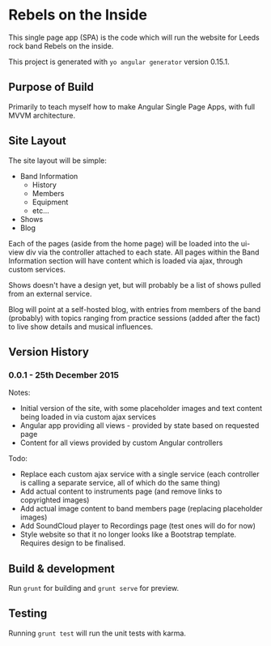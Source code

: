 # Rebels on the Inside

This single page app (SPA) is the code which will run the website for Leeds rock band Rebels on the inside.

This project is generated with `yo angular generator` version 0.15.1.

## Purpose of Build

Primarily to teach myself how to make Angular Single Page Apps, with full MVVM architecture.

## Site Layout

The site layout will be simple:

 * Band Information
   * History
   * Members
   * Equipment
   * etc...
 * Shows
 * Blog

Each of the pages (aside from the home page) will be loaded into the ui-view div via the controller attached to each state. All pages within the Band Information section will have content which is loaded via ajax, through custom services.

Shows doesn't have a design yet, but will probably be a list of shows pulled from an external service.

Blog will point at a self-hosted blog, with entries from members of the band (probably) with topics ranging from practice sessions (added after the fact) to live show details and musical influences.

## Version History

### 0.0.1 - 25th December 2015

Notes:

 * Initial version of the site, with some placeholder images and text content being loaded in via custom ajax services
 * Angular app providing all views - provided by state based on requested page
 * Content for all views provided by custom Angular controllers

Todo:

 * Replace each custom ajax service with a single service (each controller is calling a separate service, all of which do the same thing)
 * Add actual content to instruments page (and remove links to copyrighted images)
 * Add actual image content to band members page (replacing placeholder images)
 * Add SoundCloud player to Recordings page (test ones will do for now)
 * Style website so that it no longer looks like a Bootstrap template. Requires design to be finalised.

## Build & development

Run `grunt` for building and `grunt serve` for preview.

## Testing

Running `grunt test` will run the unit tests with karma.
